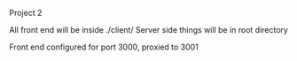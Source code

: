 Project 2

All front end will be inside ./client/
Server side things will be in root directory

Front end configured for port 3000, proxied to 3001
